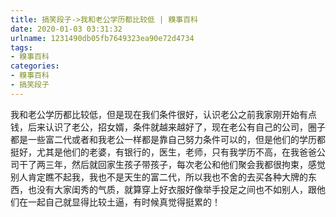 ```yaml
---
title: 搞笑段子->我和老公学历都比较低 | 糗事百科
date: 2020-01-03 03:31:32
urlname: 1231490db05fb7649323ea90e72d4734
tags: 
- 糗事百科
categories:
- 糗事百科
- 搞笑段子
---
```

我和老公学历都比较低，但是现在我们条件很好，认识老公之前我家刚开始有点钱，后来认识了老公，招女婿，条件就越来越好了，现在老公有自己的公司，圈子都是一些富二代或者和我老公一样都是靠自己努力条件可以的，但是他们的学历都挺好，尤其是他们的老婆，有银行的，医生，老师，只有我学历不高，在我爸爸公司干了两三年，然后就回家生孩子带孩子，每次老公和他们聚会我都很拘束，感觉别人肯定瞧不起我，我也不是天生的富二代，所以我也不舍的去买各种大牌的东西，也没有大家闺秀的气质，就算穿上好衣服好像举手投足之间也不如别人，跟他们在一起自己就显得比较土逼，有时候真觉得挺累的！


